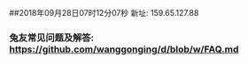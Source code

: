 ##2018年09月28日07时12分07秒 新址: 159.65.127.88
### 兔友常见问题及解答: https://github.com/wanggonging/d/blob/w/FAQ.md
